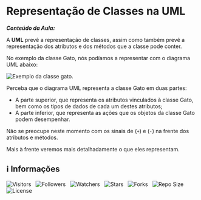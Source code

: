 <!-- Título -->
# Representação de Classes na UML

***Conteúdo da Aula:***

A **UML** prevê a representação de classes, assim como também prevê a representação dos atributos e dos métodos que a classe pode conter.

No exemplo da classe Gato, nós podíamos a representar com o diagrama UML abaixo:

![Exemplo da classe gato.](https://d2v0x26thbzlwf.cloudfront.net/prod/13/img/rId14hdz3yat3.ap4.png "Exemplo da classe gato")

Perceba que o diagrama UML representa a classe Gato em duas partes:

* A parte superior, que representa os atributos vinculados à classe Gato, bem como os tipos de dados de cada um destes atributos;
* A parte inferior, que representa as ações que os objetos da classe Gato podem desempenhar.

Não se preocupe neste momento com os sinais de (`+`) e (`-`) na frente dos atributos e métodos.

Mais à frente veremos mais detalhadamente o que eles representam.

<!-- Informações -->
## &#8505; Informações

![Visitors](https://api.visitorbadge.io/api/visitors?path=Devsgeeknerd%2Fcla-rep-cla-uml-cla-obj-log-ori-obj-com-bas&label=Visitantes&labelColor=%23700070&labelStyle=none&countColor=%23000fff&style=plastic&color=%23ffffff "Total de Visitantes")
&nbsp;
![Followers](https://img.shields.io/github/followers/Devsgeeknerd?style=p&label=Seguidores&labelColor=800080&color=000fff "Total de Seguidores")
&nbsp;
![Watchers](https://img.shields.io/github/watchers/Devsgeeknerd/cla-rep=cla-uml-cla-obj-log-ori-obj-com-bas?style=p&label=Observadores&labelColor=800080&color=000fff "Total de Observadores")
&nbsp;
![Stars](https://img.shields.io/github/stars/Devsgeeknerd/cla-rep=cla-uml-cla-obj-log-ori-obj-com-bas?style=p&label=Estrelas&labelColor=800080&color=000fff "Total de Estrelas")
&nbsp;
![Forks](https://img.shields.io/github/forks/Devsgeeknerd/cla-rep=cla-uml-cla-obj-log-ori-obj-com-bas?style=p&label=Bifurcações&labelColor=800080&color=000fff "Total de Bifurcações")
&nbsp;
![Repo Size](https://img.shields.io/github/repo-size/Devsgeeknerd/cla-rep=cla-uml-cla-obj-log-ori-obj-com-bas?style=p&label=Tamanho&labelColor=800080&color=000fff "Tamanho do Repositório")
&nbsp;
![License](https://img.shields.io/github/license/Devsgeeknerd/cla-rep=cla-uml-cla-obj-log-ori-obj-com-bas?style=p&label=Licença&labelColor=800080&color=000fff "Licença do Repositório")

